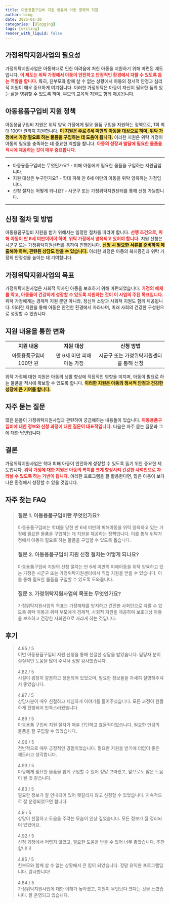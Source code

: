 ```yaml
---
title: 아동용품구입비 지원 영유아 아동 경제적 지원
author: bing
date: 2025-01-30
categories: [Blogging]
tags: [writing]
render_with_liquid: false
---
```



<h2 id='가정위탁지원사업의 필요성'>가정위탁지원사업의 필요성</h2>

<p>가정위탁지원사업은 아동학대로 인한 어려움에 처한 아동을 지원하기 위해 마련된 제도입니다. <b><span style="color: #ee2323;">이 제도는 위탁 가정에서 아동이 안전하고 안정적인 환경에서 자랄 수 있도록 돕는 역할을 합니다.</span></b> 특히, 친부모와 함께 살 수 없는 상황에서 아동의 정서적 안정과 심리적 지원이 매우 중요하게 여겨집니다. 이러한 가정위탁은 아동이 자신이 필요한 품위 있는 삶을 영위할 수 있도록 하며, 부모의 교육적 지원도 함께 제공됩니다.</p>

<h2 id='아동용품구입비 지원 정책'>아동용품구입비 지원 정책</h2>

<p>아동용품구입비 지원은 위탁 양육 가정에게 필요 물품 구입을 지원하는 정책으로, 1회 최대 100만 원까지 지원합니다. <b><span style="background-color: #ffe066;">이 지원은 주로 6세 미만의 아동을 대상으로 하며, 위탁 가정에서 가장 필요로 하는 물품을 구입하는 데 도움이 됩니다.</span></b> 이러한 지원은 위탁 가정이 아동의 필요를 충족하는 데 중요한 역할을 합니다. <b><span style="color: #ee2323;">아동의 성장과 발달에 필요한 물품을 적시에 제공하는 것이 매우 중요합니다.</span></b></p>

<hr />

<ul>
    <li>아동용품구입비는 무엇인가요? - 피해 아동에게 필요한 물품을 구입하는 지원금입니다.</li>
    <li>지원 대상은 누구인가요? - 학대 피해 만 6세 미만의 아동을 위탁 양육하는 가정입니다.</li>
    <li>신청 절차는 어떻게 되나요? - 시군구 또는 가정위탁지원센터를 통해 신청 가능합니다.</li>
</ul>

<hr />

<h2 id='신청 절차 및 방법'>신청 절차 및 방법</h2>

<p>아동용품구입비 지원을 받기 위해서는 일정한 절차를 따라야 합니다. <b><span style="color: #ee2323;">선행 조건으로, 피해 아동이 만 6세 미만이어야 하며, 위탁 가정에서 양육되고 있어야 합니다.</span></b> 지원 신청은 시군구 또는 가정위탁지원센터를 통하여 진행됩니다. <b><span style="background-color: #ffe066;">신청 시 필요한 서류를 준비하여 제출해야 하며, 관련된 상담도 받을 수 있습니다.</span></b> 이러한 과정은 아동의 복지증진과 위탁 가정의 안정성을 높이는 데 기여합니다.</p>

<h2 id='가정위탁지원사업의 목표'>가정위탁지원사업의 목표</h2>

<p>가정위탁지원사업은 사회적 약자인 아동을 보호하기 위해 마련되었습니다. <b><span style="color: #ee2323;">가정의 해체를 막고, 아동들이 건강하게 성장할 수 있도록 지원하는 것이 이 사업의 주된 목표입니다.</span></b> 위탁 가정에게는 경제적 지원 뿐만 아니라, 정신적 소양과 사회적 지원도 함께 제공됩니다. 이러한 지원을 통해 아동은 안전한 환경에서 자라나며, 미래 사회의 건강한 구성원으로 성장할 수 있습니다.</p>

<h2 id='지원 내용을 통한 변화'>지원 내용을 통한 변화</h2>

<table>
    <tr>
        <td style="text-align: center; height: 17px;"><b>지원 내용</b></td>
        <td style="text-align: center; height: 17px;"><b>지원 대상</b></td>
        <td style="text-align: center; height: 17px;"><b>신청 방법</b></td>
    </tr>
    <tr>
        <td style="text-align: center; height: 17px;">아동용품구입비 100만 원</td>
        <td style="text-align: center; height: 17px;">만 6세 미만 피해아동 가정</td>
        <td style="text-align: center; height: 17px;">시군구 또는 가정위탁지원센터를 통해 신청</td>
    </tr>
</table>

<p>위탁 가정에 대한 지원은 아동의 생활 향상에 직접적인 영향을 미치며, 아동이 필요로 하는 물품을 적시에 확보할 수 있도록 합니다. <b><span style="background-color: #ffe066;">이러한 지원은 아동의 정서적 안정과 건강한 성장에 큰 기여를 합니다.</span></b></p>

<h2 id='자주 묻는 질문'>자주 묻는 질문</h2>

<p>많은 분들이 가정위탁지원사업과 관련하여 궁금해하는 내용들이 있습니다. <b><span style="color: #ee2323;">아동용품구입비에 대한 정보와 신청 과정에 대한 질문이 대표적입니다.</span></b> 다음은 자주 묻는 질문과 그에 대한 답변입니다.</p>

<h2 id='결론'>결론</h2>

<p>가정위탁지원사업은 학대 피해 아동이 안전하게 성장할 수 있도록 돕기 위한 중요한 제도입니다. <b><span style="color: #ee2323;">위탁 가정에 대한 지원은 아동의 복지를 크게 향상시켜 건강한 사회인으로 자라날 수 있도록 하는 기반이 됩니다.</span></b> 이러한 프로그램을 잘 활용한다면, 많은 아동이 보다 나은 환경에서 성장할 수 있을 것입니다.</p>


<h2 id='자주_찾는_FAQ'>자주 찾는 FAQ</h2>
<div itemscope="" itemtype="https://schema.org/FAQPage"> 
<blockquote> 
<div itemscope="" itemprop="mainEntity" itemtype="https://schema.org/Question"> 
<h3 itemprop="name">질문 1. 아동용품구입비란 무엇인가요?</h3> 
<div itemscope="" itemprop="acceptedAnswer" itemtype="https://schema.org/Answer"> 
<span itemprop="text"> 
<p>아동용품구입비는 학대를 당한 만 6세 미만의 피해아동을 위탁 양육하고 있는 가정에 필요한 물품을 구입하는 데 지원을 제공하는 정책입니다. 이를 통해 위탁가정에서 아동이 필요로 하는 물품을 구입할 수 있도록 돕습니다.</p> 
</span> 
</div> 
</div> 

<div itemscope="" itemprop="mainEntity" itemtype="https://schema.org/Question"> 
<h3 itemprop="name">질문 2. 아동용품구입비 지원 신청 절차는 어떻게 되나요?</h3> 
<div itemscope="" itemprop="acceptedAnswer" itemtype="https://schema.org/Answer"> 
<span itemprop="text"> 
<p>아동용품구입비 지원의 신청 절차는 만 6세 미만의 피해아동을 위탁 양육하고 있는 가정은 시군구 또는 가정위탁지원센터에서 직접 지원을 받을 수 있습니다. 이를 통해 필요한 물품을 구입할 수 있도록 도와줍니다.</p> 
</span> 
</div> 
</div> 

<div itemscope="" itemprop="mainEntity" itemtype="https://schema.org/Question"> 
<h3 itemprop="name">질문 3. 가정위탁지원사업의 목표는 무엇인가요?</h3> 
<div itemscope="" itemprop="acceptedAnswer" itemtype="https://schema.org/Answer"> 
<span itemprop="text"> 
<p>가정위탁지원사업의 목표는 가정해체를 방지하고 건전한 사회인으로 자랄 수 있도록 위탁 아동과 위탁 부모에게 경제적, 사회적 지원을 제공하여 보호대상 아동을 보호하고 건강한 사회인으로 자라게 하는 것입니다.</p> 
</span> 
</div> 
</div> 

</blockquote> 
</div>
<h2 id='후기'>후기</h2>
<div itemscope itemtype="https://schema.org/Product">
  <blockquote>
  <div itemprop="review" itemscope itemtype="https://schema.org/Review">
      <div itemprop="reviewRating" itemscope itemtype="https://schema.org/Rating"> <span itemprop="ratingValue">4.95</span> / <span itemprop="bestRating">5</span> </div>
      <span itemprop="reviewBody">이번 아동용품구입비 지원 신청을 통해 친절한 상담을 받았습니다. 담당자 분이 실질적인 도움을 많이 주셔서 정말 감사했습니다.</span>
  </div>
  <br>
  <div itemprop="review" itemscope itemtype="https://schema.org/Review">
      <div itemprop="reviewRating" itemscope itemtype="https://schema.org/Rating"> <span itemprop="ratingValue">4.82</span> / <span itemprop="bestRating">5</span> </div>
      <span itemprop="reviewBody">시설이 굉장히 깔끔하고 정돈되어 있었으며, 필요한 정보들을 자세히 설명해주셔서 좋았습니다.</span>
  </div>
  <br>
  <div itemprop="review" itemscope itemtype="https://schema.org/Review">
      <div itemprop="reviewRating" itemscope itemtype="https://schema.org/Rating"> <span itemprop="ratingValue">4.87</span> / <span itemprop="bestRating">5</span> </div>
      <span itemprop="reviewBody">상담사분이 매우 친절하고 세심하게 이야기를 들어주셨습니다. 모든 과정이 원활하게 진행되어 만족스러웠습니다.</span>
  </div>
  <br>
  <div itemprop="review" itemscope itemtype="https://schema.org/Review">
      <div itemprop="reviewRating" itemscope itemtype="https://schema.org/Rating"> <span itemprop="ratingValue">4.89</span> / <span itemprop="bestRating">5</span> </div>
      <span itemprop="reviewBody">아동용품 구입비 지원 절차가 매우 간단하고 효율적이었습니다. 필요한 만큼의 물품을 잘 구입할 수 있었습니다.</span>
  </div>
  <br>
  <div itemprop="review" itemscope itemtype="https://schema.org/Review">
      <div itemprop="reviewRating" itemscope itemtype="https://schema.org/Rating"> <span itemprop="ratingValue">4.96</span> / <span itemprop="bestRating">5</span> </div>
      <span itemprop="reviewBody">전반적으로 매우 긍정적인 경험이었습니다. 필요한 지원을 받기에 더없이 좋은 제도라고 생각합니다.</span>
  </div>
  <br>
  <div itemprop="review" itemscope itemtype="https://schema.org/Review">
      <div itemprop="reviewRating" itemscope itemtype="https://schema.org/Rating"> <span itemprop="ratingValue">4.93</span> / <span itemprop="bestRating">5</span> </div>
      <span itemprop="reviewBody">아동에게 필요한 물품을 쉽게 구입할 수 있어 정말 고마웠고, 앞으로도 많은 도움이 될 것 같습니다.</span>
  </div>
  <br>
  <div itemprop="review" itemscope itemtype="https://schema.org/Review">
      <div itemprop="reviewRating" itemscope itemtype="https://schema.org/Rating"> <span itemprop="ratingValue">4.83</span> / <span itemprop="bestRating">5</span> </div>
      <span itemprop="reviewBody">필요한 정보가 잘 안내되어 있어 헷갈리지 않고 신청할 수 있었습니다. 지속적으로 잘 운영되었으면 합니다.</span>
  </div>
  <br>
  <div itemprop="review" itemscope itemtype="https://schema.org/Review">
      <div itemprop="reviewRating" itemscope itemtype="https://schema.org/Rating"> <span itemprop="ratingValue">4.9</span> / <span itemprop="bestRating">5</span> </div>
      <span itemprop="reviewBody">상담이 친절하고 도움을 주려는 모습이 인상 깊었습니다. 모든 정보가 잘 정리되어 있었어요.</span>
  </div>
  <br>
  <div itemprop="review" itemscope itemtype="https://schema.org/Review">
      <div itemprop="reviewRating" itemscope itemtype="https://schema.org/Rating"> <span itemprop="ratingValue">4.92</span> / <span itemprop="bestRating">5</span> </div>
      <span itemprop="reviewBody">신청 과정에서 어렵지 않았고, 필요한 도움을 받을 수 있어 너무 좋았습니다. 추천합니다!</span>
  </div>
  <br>
  <div itemprop="review" itemscope itemtype="https://schema.org/Review">
      <div itemprop="reviewRating" itemscope itemtype="https://schema.org/Rating"> <span itemprop="ratingValue">4.85</span> / <span itemprop="bestRating">5</span> </div>
      <span itemprop="reviewBody">친부모와 함께 살 수 없는 상황에서 큰 힘이 되었습니다. 정말 유익한 프로그램입니다. 감사합니다!</span>
  </div>
  <br>
  <div itemprop="review" itemscope itemtype="https://schema.org/Review">
      <div itemprop="reviewRating" itemscope itemtype="https://schema.org/Rating"> <span itemprop="ratingValue">4.84</span> / <span itemprop="bestRating">5</span> </div>
      <span itemprop="reviewBody">가정위탁지원사업에 대한 이해가 높아졌고, 지원이 무엇보다 크다는 것을 느꼈습니다. 잘 운영되고 있습니다.</span>
  </div>
  </blockquote>
</div>

